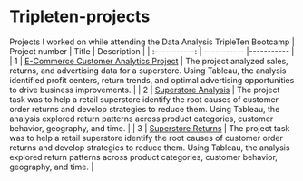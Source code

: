 # Tripleten-projects
Projects I worked on while attending the Data Analysis TripleTen Bootcamp
| Project number | Title | Description |
| :-----------: | ----------- |----------- |
| 1 | [E-Commerce Customer Analytics Project](https://docs.google.com/spreadsheets/d/1ahdoEIyaArfsSln7rCCXp_2ouT6ciFGActt9GoBpNaE/edit?usp=sharing) | The project analyzed sales, returns, and advertising data for a superstore. Using Tableau, the analysis identified profit centers, return trends, and optimal advertising opportunities to drive business improvements. |
| 2 | [Superstore Analysis](https://public.tableau.com/views/Superstoreproject_17527031261890/part3_22?:language=en-US&:sid=&:redirect=auth&:display_count=n&:origin=viz_share_link) | The project task was to help a retail superstore identify the root causes of customer order returns and develop strategies to reduce them. Using Tableau, the analysis explored return patterns across product categories, customer behavior, geography, and time. |
| 3 | [Superstore Returns](https://public.tableau.com/views/ReturnProject/Dashboard1?:language=en-US&:sid=&:redirect=auth&:display_count=n&:origin=viz_share_link) | The project task was to help a retail superstore identify the root causes of customer order returns and develop strategies to reduce them. Using Tableau, the analysis explored return patterns across product categories, customer behavior, geography, and time. |
